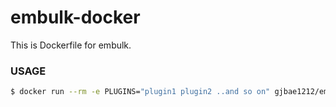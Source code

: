 # embulk-docker

This is Dockerfile for embulk.

### USAGE
```bash
$ docker run --rm -e PLUGINS="plugin1 plugin2 ..and so on" gjbae1212/embulk:latest your-yaml-path
```
